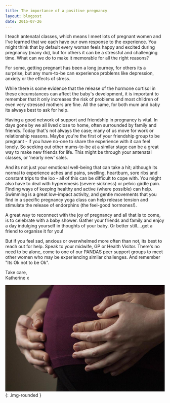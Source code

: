 ```yaml
---
title: The importance of a positive pregnancy
layout: blogpost
date: 2015-07-26
---
```

I teach antenatal classes, which means I meet lots of pregnant women and I've learned that we each have our own response to the experience. You might think that by default every woman feels happy and excited during pregnancy (many do), but for others it can be a stressful and challenging time. What can we do to make it memorable for all the right reasons?
 
For some, getting pregnant has been a long journey, for others its a surprise, but any mum-to-be can experience problems like depression, anxiety or the effects of stress. 
 
While there is some evidence that the release of the hormone cortisol in these circumstances can affect the baby's development, it is important to remember that it only increases the risk of problems and most children of even very stressed mothers are fine. All the same, for both mum and baby its always best to ask for help.  
 
Having a good network of support and friendship in pregnancy is vital. In days gone by we all lived close to home, often surrounded by family and friends. Today that's not always the case; many of us move for work or relationship reasons. Maybe you're the first of your friendship group to be pregnant - if you have no-one to share the experience with it can feel lonely. So seeking out other mums-to-be at a similar stage can be a great way to make new friends for life. This might be through your antenatal classes, or 'nearly new' sales. 
 
And its not just your emotional well-being that can take a hit; although its normal to experience aches and pains, swelling, heartburn, sore ribs and constant trips to the loo - all of this can be difficult to cope with. You might also have to deal with hyperemesis (severe sickness) or pelvic girdle pain. Finding ways of keeping healthy and active (where possible) can help. Swimming is a great low-impact activity, and gentle movements that you find in a specific pregnancy yoga class can help release tension and stimulate the release of endorphins (the feel-good hormones!). 
 
A great way to reconnect with the joy of pregnancy and all that is to come, is to celebrate with a baby shower. Gather your friends and family and enjoy a day indulging yourself in thoughts of your baby. Or better still....get a friend to organise it for you! 
 
But if you feel sad, anxious or overwhelmed more often than not, its best to reach out for help. Speak to your midwife, GP or Health Visitor. There's no need to be alone, come to one of our PANDAS peer support groups to meet other women who may be experiencing similar challenges. And remember "Its Ok not to be Ok". 
 
Take care,  
Katherine x 

![Pregnant](/img/homepage1.jpg){: .img-rounded }